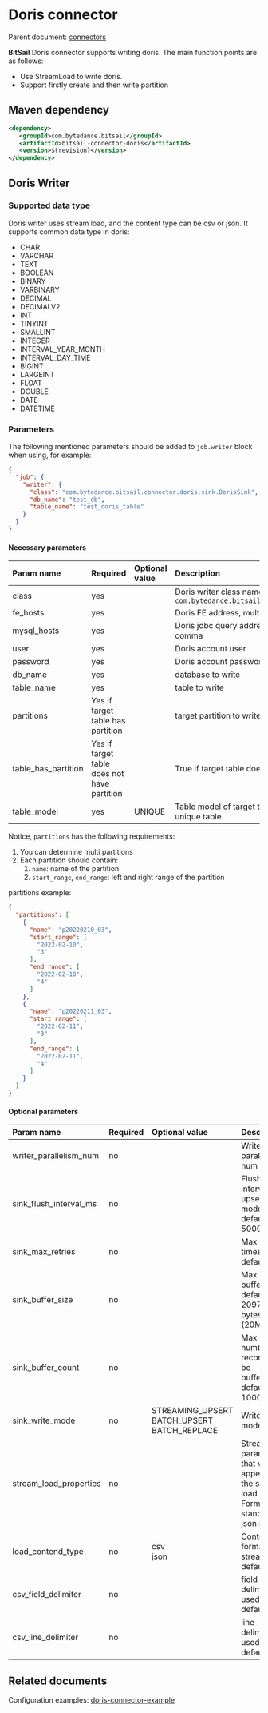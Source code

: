 # Doris connector

Parent document: [connectors](../README.md)

**BitSail** Doris connector supports writing doris. The main function points are as follows:

- Use StreamLoad to write doris.
- Support firstly create and then write partition

## Maven dependency

```xml
<dependency>
   <groupId>com.bytedance.bitsail</groupId>
   <artifactId>bitsail-connector-doris</artifactId>
   <version>${revision}</version>
</dependency>
```

## Doris Writer

### Supported data type

Doris writer uses stream load, and the content type can be csv or json.
It supports common data type in doris:

- CHAR
- VARCHAR
- TEXT
- BOOLEAN
- BINARY
- VARBINARY
- DECIMAL
- DECIMALV2
- INT
- TINYINT
- SMALLINT
- INTEGER
- INTERVAL_YEAR_MONTH
- INTERVAL_DAY_TIME
- BIGINT
- LARGEINT
- FLOAT
- DOUBLE
- DATE
- DATETIME

### Parameters

The following mentioned parameters should be added to `job.writer` block when using, for example:

```json
{
  "job": {
    "writer": {
      "class": "com.bytedance.bitsail.connector.doris.sink.DorisSink",
      "db_name": "test_db",
      "table_name": "test_doris_table"
    }
  }
}
```

#### Necessary parameters

| Param name          | Required | Optional value | Description                                                        |
|:--------------------|:---------|:---------------|:-------------------------------------------------------------------|
| class               | yes  |       | Doris writer class name, `com.bytedance.bitsail.connector.doris.sink.DorisSink` |
| fe_hosts            | yes  |       | Doris FE address, multi addresses separated by comma |
| mysql_hosts         | yes  |       | Doris jdbc query address , multi addresses separated by comma |
| user                | yes  |  | Doris account user |
| password            | yes  |  | Doris account password, can be empty  |
| db_name             | yes  |  | database to write |
| table_name          | yes  |  | table to write |
| partitions          | Yes if target table has partition | | target partition to write |
| table_has_partition | Yes if target table does not have partition | | True if target table does not have partition  |
| table_model         | yes  | UNIQUE | Table model of target table. Currently only support unique table. | 

<!--AGGREGATE<br/>DUPLICATE-->

Notice, `partitions` has the following requirements:
 1. You can determine multi partitions
 2. Each partition should contain:
    1. `name`: name of the partition
    2. `start_range`, `end_range`: left and right range of the partition

partitions example:
```json
{
  "partitions": [
    {
      "name": "p20220210_03",
      "start_range": [
        "2022-02-10",
        "3"
      ],
      "end_range": [
        "2022-02-10",
        "4"
      ]
    },
    {
      "name": "p20220211_03",
      "start_range": [
        "2022-02-11",
        "3"
      ],
      "end_range": [
        "2022-02-11",
        "4"
      ]
    }
  ]
}
```

#### Optional parameters

| Param name             | Required | Optional value | Description                                                           |
|:-----------------------|:---------|:---------------|:----------------------------------------------------------------------|
| writer_parallelism_num | no |       | Writer parallelism num   |
| sink_flush_interval_ms | no | | Flush interval in upsert mode, default 5000 ms |
| sink_max_retries | no | | Max retry times, default 3 |
| sink_buffer_size | no  | | Max size of buffer, default 20971520 bytes (20MB) |
| sink_buffer_count | no | | Max number of records can be buffered, default 100000 |
| sink_write_mode | no | STREAMING_UPSERT<br/>BATCH_UPSERT<br/>BATCH_REPLACE | Write mode. |
| stream_load_properties | no | | Stream load parameters that will be append to the stream load url. Format is standard json map. |
| load_contend_type | no | csv<br/>json | Content format of streamload, default json |
| csv_field_delimiter | no | | field delimiter used in csv, default "," |
| csv_line_delimiter | no | | line delimiter used in csv, default "\n" |

## Related documents

Configuration examples: [doris-connector-example](./doris-example.md)
